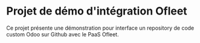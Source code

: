 # Projet de démo d'intégration Ofleet 

Ce projet présente une démonstration pour interface un repository de code custom Odoo sur Github avec le PaaS Ofleet. 

